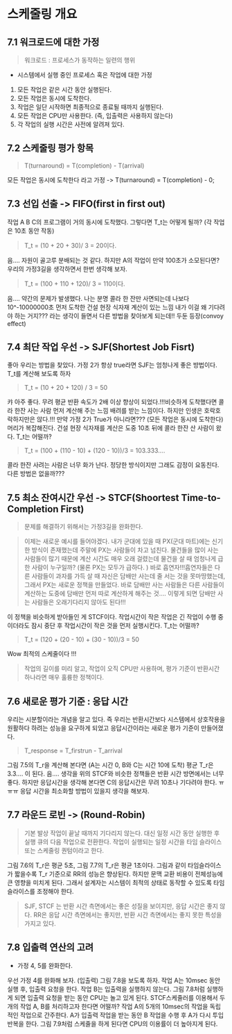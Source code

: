 # 스케줄링 개요

## 7.1 워크로드에 대한 가정

>워크로드 : 프로세스가 동작하는 일련의 행위  
* 시스템에서 실행 중인 프로세스 혹은 작업에 대한 가정
1. 모든 작업은 같은 시간 동안 실행된다.
2. 모든 작업은 동시에 도착한다.
3. 작업은 일단 시작하면 최종적으로 종료될 때까지 실행된다.
4. 모든 작업은 CPU만 사용한다. (즉, 입출력은 사용하지 않는다)
5. 각 작업의 실행 시간은 사전에 알려져 있다.  

## 7.2 스케줄링 평가 항목

> T(turnaround) = T(completion) - T(arrival)    

모든 작업은 동시에 도착한다 라고 가정 -> T(turnaround) = T(completion) - 0;

## 7.3 선입 선출 -> FIFO(first in first out)

작업 A B C의 프로그램이 거의 동시에 도착했다. 그렇다면 T_t는 어떻게 될까? (각 작업은 10초 동안 작동)
>T_t = (10 + 20 + 30)/ 3 = 20이다.

음…. 자원이 골고루 분배되는 것 같다. 하지만 A의 작업이 만약 100초가 소모된다면?
우리의 가정3길을 생각하면서 한번 생각해 보자.
>T_t = (100 + 110 + 120)/ 3 = 110이다.

음…. 약간의 문제가 발생했다. 나는 분명 콜라 한 잔만 사면되는데 나보다 10^-10000000초 먼저 도착한 건설 현장 식자재 계산이 있는 느낌
내가 이걸 왜 기다려야 하는 거지??? 라는 생각이 들면서 다른 방법을 찾아보게 되는데!! 두둔 등장(convoy effect)

## 7.4 최단 작업 우선 -> SJF(Shortest Job Fisrt)
좋아 우리는 방법을 찾았다. 가정 2가 항상 true라면 SJF는 엄청나게 좋은 방법이다.
T_t를 계산해 보도록 하자
>T_t = (10 + 20 + 120) / 3 = 50

캬 아주 좋다. 무려 평균 반환 속도가 2배 이상 향상이 되었다.!!!비슷하게 도착했다면 콜라 한잔 사는 사람 먼저 계산해 주는 느낌 배려를 받는 느낌이다.
하지만 인생은 호락호락하지만은 않다.!!! 만약 가정 2가 True가 아니라면???
(모든 작업은 동시에 도착한다)머리가 복잡해진다.
건설 현장 식자재를 계산은 도중 10초 뒤에 콜라 한잔 산 사람이 왔다. T_t는 어떨까?
>T_t = (100 + (110 - 10) + (120 - 10))/3 = 103.333….

콜라 한잔 사려는 사람은 너무 화가 난다. 정당한 방식이지만 그래도 감정이 요동친다. 다른 방법은 없을까???

## 7.5 최소 잔여시간 우선 -> STCF(Shoortest Time-to-Completion First)
>문제를 해결하기 위해서는 가정3길을 완화한다.

>이제는 새로운 예시를 들어야겠다. 내가 군대에 있을 때 PX(군대 마트)에는 신기한 방식이 존재했는데
주말에 PX는 사람들이 차고 넘친다. 물건들을 많이 사는 사람들이 많기 때문에 계산 시간도 매우 오래 걸렸는데
물건을 살 때 엄청나게 급한 사람이 누구일까? (물론 PX는 모두가 급하다. ) 바로 흡연자!!!흡연자들은 다른 사람들이 과자를 가득 살 때 자신은 담배만 사는데 줄 서는 것을 못마땅했는데,
그래서 PX는 새로운 정책을 만들었다. 바로 담배만 사는 사람들은 다른 사람들이 계산하는 도중에 담배만 먼저
따로 계산하게 해주는 것…. 이렇게 되면 담배만 사는 사람들은 오래기다리지 않아도 된다!!!


이 정책을 비슷하게 받아들인 게 STCF이다. 작업시간이 작은 작업은 긴 작업이 수행 중이더라도 잠시 중단 후
작업시간이 작은 것을 먼저 실행시킨다. T_t는 어떨까?
>T_t = (120 + (20 - 10) + (30 - 10))/3 = 50

Wow 최적의 스케줄이다 !!!
> 작업의 길이를 미리 알고, 작업이 오직 CPU만 사용하며, 평가 기준이 반환시간 하나라면 매우 훌륭한 정책이다. 

## 7.6 새로운 평가 기준 : 응답 시간

우리는 시분할이라는 개념을 알고 있다.
즉 우리는 반환시간보다 시스템에서 상호작용을 원활하다 하려는 성능을 요구하게 되었고
응답시간이라는 새로운 평가 기준이 만들어졌다.
>T_response = T_firstrun - T_arrival

그림 7.5의 T_r을 계산해 본다면
(A는 시간 0, B와 C는 시간 10에 도착) 평균 T_r은 3.3…. 이 된다.
음…. 생각을 위의 STCF와 비슷한 정책들은 반환 시간 방면에서는 너무 좋다.
하지만 응답시간을 생각해 본다면 C의 응답시간은 무려 10초나 기다려야 한다. ㅠㅠㅠ
응답 시간을 최소화할 방법이 있을지 생각을 해보자.

## 7.7 라운드 로빈 -> (Round-Robin)
>기본 발상
작업이 끝날 때까지 기다리지 않는다.
대신 일정 시간 동안 실행한 후 실행 큐의 다음 작업으로 전환한다.
작업이 실행되는 일정 시간을 타임 슬라이스 또는 스케줄링 퀀텀이라고 한다.

그림 7.6의 T_r은 평균 5초, 그림 7.7의 T_r은 평균 1초이다.
그림과 같이 타임슬라이스가 짧을수록 T_r 기준으로 RR의 성능은 향상된다.
하지만 문맥 교환 비용이 전체성능에 큰 영향을 미치게 된다.
그래서 설계자는 시스템이 최적의 상태로 동작할 수 있도록 타임 슬라이스를 조정해야 한다.
> SJF, STCF 는 반환 시간 측면에서는 좋은 성질을 보이지만, 응답 시간은 좋지 않다.
RR은 응답 시간 측면에서는 좋지만, 반환 시간 측면에서는 좋지 못한 특성을 가지고 있다.

## 7.8 입출력 연산의 고려
* 가정 4, 5를 완화한다.

우선 가정 4를 완화해 보자. (입출력)
그림 7.8을 보도록 하자.
작업 A는 10msec 동안 실행 후, 입출력 요청을 한다.
작업 B는 입출력을 실행하지 않는다.
그림 7.8처럼 실행하게 되면 입출력 요청을 받는 동안 CPU는 놀고 있게 된다.
STCF스케줄러를 이용해서 두 개의 작업 A, B를 처리하고자 한다면 어떨까?
작업 A의 5개의 10msec의 작업을 독립적인 작업으로 간주한다.
A가 입출력 작업을 받는 동안 B 작업을 수행 후 A가 다시 투입 반복을 한다.
그림 7.9처럼 스케줄을 하게 된다면 CPU의 이용률이 더 높아지게 된다.